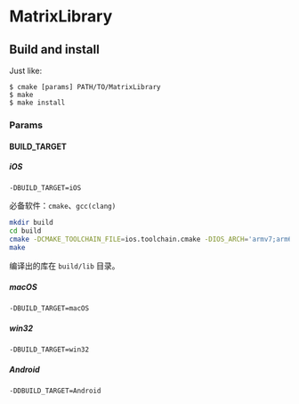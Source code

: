 # MatrixLibrary

## Build and install



Just like:

```
$ cmake [params] PATH/TO/MatrixLibrary
$ make
$ make install
```

### Params

#### BUILD_TARGET

##### iOS

`-DBUILD_TARGET=iOS`

必备软件：`cmake`、`gcc(clang)`

```bash
mkdir build
cd build
cmake -DCMAKE_TOOLCHAIN_FILE=ios.toolchain.cmake -DIOS_ARCH='armv7;arm64'  ..
make
```

编译出的库在 `build/lib` 目录。



##### macOS

`-DBUILD_TARGET=macOS`

##### win32

`-DBUILD_TARGET=win32`

##### Android

`-DDBUILD_TARGET=Android`